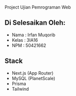 Project Ujian Pemrograman Web

## Di Selesaikan Oleh:

- Nama   : Irfan Muqorib
- Kelas  : 3IA16
- NPM    : 50421662

## Stack

- Next.js (App Router)
- MySQL (PlanetScale)
- Prisma
- Tailwind
